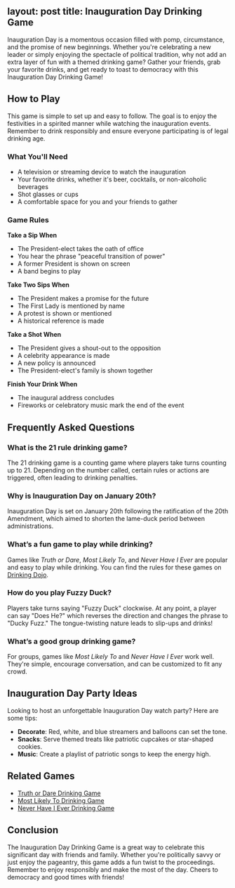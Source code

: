 layout: post
title: Inauguration Day Drinking Game
---

Inauguration Day is a momentous occasion filled with pomp, circumstance, and the promise of new beginnings. Whether you're celebrating a new leader or simply enjoying the spectacle of political tradition, why not add an extra layer of fun with a themed drinking game? Gather your friends, grab your favorite drinks, and get ready to toast to democracy with this Inauguration Day Drinking Game!

<script type="application/ld+json">
{
  "@context": "https://schema.org",
  "@type": "Article",
  "mainEntityOfPage": {
    "@type": "WebPage",
    "@id": "https://drinkingdojo.com/blog/inauguration-day-drinking-game"
  },
  "headline": "Inauguration Day Drinking Game",
  "description": "Celebrate Inauguration Day with this fun and easy drinking game. Includes rules, tips, and inspiration for hosting a watch party.",
  "author": {
    "@type": "Person",
    "name": "Drinking Dojo Team"
  },
  "datePublished": "2025-01-20",
  "publisher": {
    "@type": "Organization",
    "name": "Drinking Dojo",
    "logo": {
      "@type": "ImageObject",
      "url": "https://drinkingdojo.com/logo.png"
    }
  }
}
</script>

<script type="application/ld+json">
{
  "@context": "https://schema.org",
  "@type": "Event",
  "name": "Inauguration Day Drinking Game",
  "startDate": "2025-01-20T12:00:00-05:00",
  "endDate": "2025-01-20T23:59:00-05:00",
  "eventStatus": "https://schema.org/EventScheduled",
  "eventAttendanceMode": "https://schema.org/OnlineEventAttendanceMode",
  "location": {
    "@type": "Place",
    "name": "Your Party Space",
    "address": {
      "@type": "PostalAddress",
      "addressLocality": "Anywhere, USA"
    }
  },
  "image": "https://drinkingdojo.com/images/inauguration-drinking-game.jpg",
  "description": "Join friends for a fun Inauguration Day Drinking Game with simple rules and a festive spirit.",
  "organizer": {
    "@type": "Organization",
    "name": "Drinking Dojo",
    "url": "https://drinkingdojo.com"
  },
  "offers": {
    "@type": "Offer",
    "url": "https://drinkingdojo.com/blog/inauguration-day-drinking-game",
    "price": "0",
    "priceCurrency": "USD",
    "validFrom": "2025-01-01T00:00:00-05:00",
    "availability": "https://schema.org/InStock"
  }
}
</script>

## How to Play

This game is simple to set up and easy to follow. The goal is to enjoy the festivities in a spirited manner while watching the inauguration events. Remember to drink responsibly and ensure everyone participating is of legal drinking age.

### What You'll Need

- A television or streaming device to watch the inauguration
- Your favorite drinks, whether it's beer, cocktails, or non-alcoholic beverages
- Shot glasses or cups
- A comfortable space for you and your friends to gather

### Game Rules

**Take a Sip When**

- The President-elect takes the oath of office
- You hear the phrase "peaceful transition of power"
- A former President is shown on screen
- A band begins to play

**Take Two Sips When**

- The President makes a promise for the future
- The First Lady is mentioned by name
- A protest is shown or mentioned
- A historical reference is made

**Take a Shot When**

- The President gives a shout-out to the opposition
- A celebrity appearance is made
- A new policy is announced
- The President-elect's family is shown together

**Finish Your Drink When**

- The inaugural address concludes
- Fireworks or celebratory music mark the end of the event

## Frequently Asked Questions

### What is the 21 rule drinking game?
The 21 drinking game is a counting game where players take turns counting up to 21. Depending on the number called, certain rules or actions are triggered, often leading to drinking penalties.

### Why is Inauguration Day on January 20th?
Inauguration Day is set on January 20th following the ratification of the 20th Amendment, which aimed to shorten the lame-duck period between administrations.

### What’s a fun game to play while drinking?
Games like *Truth or Dare*, *Most Likely To*, and *Never Have I Ever* are popular and easy to play while drinking. You can find the rules for these games on [Drinking Dojo](https://drinkingdojo.com).

### How do you play Fuzzy Duck?
Players take turns saying "Fuzzy Duck" clockwise. At any point, a player can say "Does He?" which reverses the direction and changes the phrase to "Ducky Fuzz." The tongue-twisting nature leads to slip-ups and drinks!

### What’s a good group drinking game?
For groups, games like *Most Likely To* and *Never Have I Ever* work well. They're simple, encourage conversation, and can be customized to fit any crowd.

## Inauguration Day Party Ideas

Looking to host an unforgettable Inauguration Day watch party? Here are some tips:
- **Decorate**: Red, white, and blue streamers and balloons can set the tone.
- **Snacks**: Serve themed treats like patriotic cupcakes or star-shaped cookies.
- **Music**: Create a playlist of patriotic songs to keep the energy high.

## Related Games

- [Truth or Dare Drinking Game](https://drinkingdojo.com/games/truth-or-dare)  
- [Most Likely To Drinking Game](https://drinkingdojo.com/games/most-likely-to)  
- [Never Have I Ever Drinking Game](https://drinkingdojo.com/games/never-have-i-ever)  

## Conclusion

The Inauguration Day Drinking Game is a great way to celebrate this significant day with friends and family. Whether you're politically savvy or just enjoy the pageantry, this game adds a fun twist to the proceedings. Remember to enjoy responsibly and make the most of the day. Cheers to democracy and good times with friends!